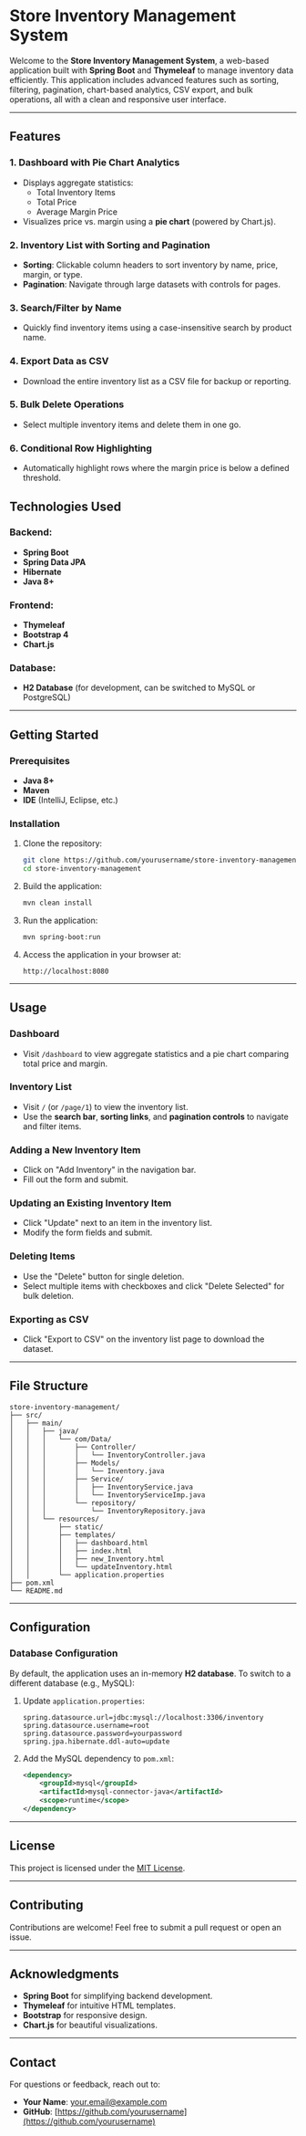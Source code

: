 # Store Inventory Management System

Welcome to the **Store Inventory Management System**, a web-based application built with **Spring Boot** and **Thymeleaf** to manage inventory data efficiently. This application includes advanced features such as sorting, filtering, pagination, chart-based analytics, CSV export, and bulk operations, all with a clean and responsive user interface.

---

## Features

### 1. Dashboard with Pie Chart Analytics
- Displays aggregate statistics:
  - Total Inventory Items
  - Total Price
  - Average Margin Price
- Visualizes price vs. margin using a **pie chart** (powered by Chart.js).

### 2. Inventory List with Sorting and Pagination
- **Sorting**: Clickable column headers to sort inventory by name, price, margin, or type.
- **Pagination**: Navigate through large datasets with controls for pages.

### 3. Search/Filter by Name
- Quickly find inventory items using a case-insensitive search by product name.

### 4. Export Data as CSV
- Download the entire inventory list as a CSV file for backup or reporting.

### 5. Bulk Delete Operations
- Select multiple inventory items and delete them in one go.

### 6. Conditional Row Highlighting
- Automatically highlight rows where the margin price is below a defined threshold.


## Technologies Used

### Backend:
- **Spring Boot**
- **Spring Data JPA**
- **Hibernate**
- **Java 8+**

### Frontend:
- **Thymeleaf**
- **Bootstrap 4**
- **Chart.js**

### Database:
- **H2 Database** (for development, can be switched to MySQL or PostgreSQL)

---

## Getting Started

### Prerequisites
- **Java 8+**
- **Maven**
- **IDE** (IntelliJ, Eclipse, etc.)

### Installation

1. Clone the repository:
    ```bash
    git clone https://github.com/yourusername/store-inventory-management.git
    cd store-inventory-management
    ```

2. Build the application:
    ```bash
    mvn clean install
    ```

3. Run the application:
    ```bash
    mvn spring-boot:run
    ```

4. Access the application in your browser at:
    ```
    http://localhost:8080
    ```

---

## Usage

### Dashboard
- Visit `/dashboard` to view aggregate statistics and a pie chart comparing total price and margin.

### Inventory List
- Visit `/` (or `/page/1`) to view the inventory list.
- Use the **search bar**, **sorting links**, and **pagination controls** to navigate and filter items.

### Adding a New Inventory Item
- Click on "Add Inventory" in the navigation bar.
- Fill out the form and submit.

### Updating an Existing Inventory Item
- Click "Update" next to an item in the inventory list.
- Modify the form fields and submit.

### Deleting Items
- Use the "Delete" button for single deletion.
- Select multiple items with checkboxes and click "Delete Selected" for bulk deletion.

### Exporting as CSV
- Click "Export to CSV" on the inventory list page to download the dataset.

---

## File Structure

```
store-inventory-management/
├── src/
│   ├── main/
│   │   ├── java/
│   │   │   └── com/Data/
│   │   │       ├── Controller/
│   │   │       │   └── InventoryController.java
│   │   │       ├── Models/
│   │   │       │   └── Inventory.java
│   │   │       ├── Service/
│   │   │       │   ├── InventoryService.java
│   │   │       │   └── InventoryServiceImp.java
│   │   │       └── repository/
│   │   │           └── InventoryRepository.java
│   │   └── resources/
│   │       ├── static/
│   │       ├── templates/
│   │       │   ├── dashboard.html
│   │       │   ├── index.html
│   │       │   ├── new_Inventory.html
│   │       │   └── updateInventory.html
│   │       └── application.properties
├── pom.xml
└── README.md
```

---

## Configuration

### Database Configuration
By default, the application uses an in-memory **H2 database**. To switch to a different database (e.g., MySQL):

1. Update `application.properties`:
    ```properties
    spring.datasource.url=jdbc:mysql://localhost:3306/inventory
    spring.datasource.username=root
    spring.datasource.password=yourpassword
    spring.jpa.hibernate.ddl-auto=update
    ```

2. Add the MySQL dependency to `pom.xml`:
    ```xml
    <dependency>
        <groupId>mysql</groupId>
        <artifactId>mysql-connector-java</artifactId>
        <scope>runtime</scope>
    </dependency>
    ```

---

## License
This project is licensed under the [MIT License](LICENSE).

---

## Contributing
Contributions are welcome! Feel free to submit a pull request or open an issue.

---

## Acknowledgments
- **Spring Boot** for simplifying backend development.
- **Thymeleaf** for intuitive HTML templates.
- **Bootstrap** for responsive design.
- **Chart.js** for beautiful visualizations.

---

## Contact
For questions or feedback, reach out to:
- **Your Name**: [your.email@example.com](mailto:your.email@example.com)
- **GitHub**: [https://github.com/yourusername](https://github.com/yourusername)

